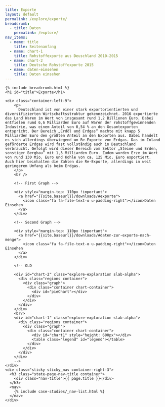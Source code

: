 ```yaml
---
title: Exporte
layout: default
permalink: /explore/exporte/
breadcrumb:
  - title: Daten
    permalink: /explore/
nav_items:
  - name: title
    title: Seitenanfang
  - name: chart-1
    title: Rohstoffexporte aus Deuschland 2010-2015
  - name: chart-2
    title: Deutsche Rohstoffexporte 2015
  - name: daten-einsehen
    title: Daten einsehen
---
```


<link rel="stylesheet" type="text/css" href="{{ site.baseurl_root }}/css/slick-theme.css"/>
<link rel="stylesheet" type="text/css" href="//cdn.jsdelivr.net/jquery.slick/1.6.0/slick.css"/>

<main class="container-page-wrapper layout-state-pages">
  <section class="container" style="position: relative;">

    {% include breadcrumb.html %}
    <h1 id="title">Exporte</h1>

    <div class="container-left-9">
        <p>
          Deutschland ist von einer stark exportorientierten und diversifizierten Wirtschaftsstruktur gekennzeichnet. 2016 exportierte das Land Waren im Wert von insgesamt rund 1,2 Billionen Euro. Dabei entfielen rund 6,6 Milliarden Euro auf Waren der rohstoffgewinnenden Industrie, was einem Anteil von 0,54 % an den Gesamtexporten entspricht. Der Bereich „Erdöl und Erdgas“ machte mit knapp 5 Milliarden Euro den größten Anteil an den Exporten aus. Dabei handelt es sich allerdings überwiegend um Re-Exporte von Erdgas. Das im Inland geförderte Erdgas wird fast vollständig auch in Deutschland verbraucht. Gefolgt wird dieser Bereich vom Sektor „Steine und Erden, sonstiger Bergbau“ mit 1,3 Milliarden Euro. Zudem wurden Erze im Wert von rund 130 Mio. Euro und Kohle von ca. 125 Mio. Euro exportiert. Auch hier beinhalten die Zahlen die Re-Exporte, allerdings in weit geringerem Umfang als beim Erdgas.
        </p>
        <br />

        <!-- First Graph -->

        <div style="margin-top: 110px !important">
          <a href="{{site.baseurl}}/downloads/#exporte">
            <icon class="fa fa-file-text-o u-padding-right"></icon>Daten Einsehen
          </a>
        </div>

        <!-- Second Graph -->

        <div style="margin-top: 110px !important">
          <a href="{{site.baseurl}}/downloads/#daten-zur-exporte-nach-menge">
            <icon class="fa fa-file-text-o u-padding-right"></icon>Daten Einsehen
          </a>
        </div>

        <!-- OLD

        <div id="chart-2" class="explore-exploration slab-alpha">
          <div class="regions container">
            <div class="graph">
              <div class="container chart-container">
                <div id="pieChart"></div>
              </div>
            </div>
          </div>
        </div>
        <br/>
        <div id="chart-1" class="explore-exploration slab-alpha">
          <div class="regions container">
            <div class="graph">
              <div class="container chart-container">
                <div id="chart1" style="height: 600px"></div>
                <table class="legend" id="legend"></table>
              </div>
            </div>
          </div>
        </div>
        -->
    </div>
    <div class="sticky sticky_nav container-right-3">
      <h3 class="state-page-nav-title container">
        <div class="nav-title">{{ page.title }}</div>
      </h3>
      <nav>
        {% include case-studies/_nav-list.html %}
      </nav>
    </div>
  </section>
</main>

<script src="https://ajax.googleapis.com/ajax/libs/jquery/1.12.4/jquery.min.js"></script>
<script type="text/javascript" src="//cdn.jsdelivr.net/jquery.slick/1.6.0/slick.min.js"></script>
<script type="text/javascript" src="{{ site.baseurl_root }}/js/lib/static.min.js" charset="utf-8"></script>
<script type="text/javascript" src="https://cdnjs.cloudflare.com/ajax/libs/jqPlot/1.0.8/jquery.jqplot.min.js"></script>
<link rel="stylesheet" type="text/css" href="https://cdnjs.cloudflare.com/ajax/libs/jqPlot/1.0.8/jquery.jqplot.min.css"/>
<script type="text/javascript" src="https://cdnjs.cloudflare.com/ajax/libs/jqPlot/1.0.8/plugins/jqplot.barRenderer.min.js"></script>
<script type="text/javascript" src="https://cdnjs.cloudflare.com/ajax/libs/jqPlot/1.0.8/plugins/jqplot.pieRenderer.min.js"></script>
<script type="text/javascript" src="https://cdnjs.cloudflare.com/ajax/libs/jqPlot/1.0.8/plugins/jqplot.categoryAxisRenderer.min.js"></script>
<script type="text/javascript" src="https://cdnjs.cloudflare.com/ajax/libs/jqPlot/1.0.8/plugins/jqplot.pointLabels.min.js"></script>

<script type="text/javascript" src="{{ site.baseurl_root }}/js/pages/barGraph.js" charset="utf-8"></script>
<script type="text/javascript" src="{{ site.baseurl_root }}/js/pages/pieGraph.js" charset="utf-8"></script>
<script type="text/javascript" src="{{ site.baseurl_root }}/js/lib/explore.min.js" charset="utf-8"></script>
